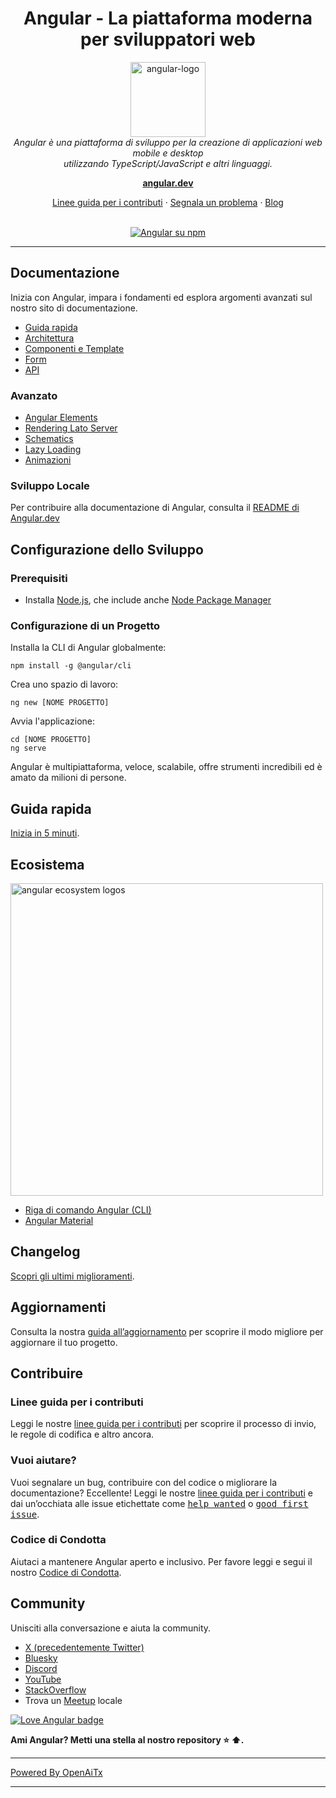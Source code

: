<h1 align="center">Angular - La piattaforma moderna per sviluppatori web</h1>

<p align="center">
  <img src="adev/src/assets/images/press-kit/angular_icon_gradient.gif" alt="angular-logo" width="120px" height="120px"/>
  <br>
  <em>Angular è una piattaforma di sviluppo per la creazione di applicazioni web mobile e desktop
    <br> utilizzando TypeScript/JavaScript e altri linguaggi.</em>
  <br>
</p>

<p align="center">
  <a href="https://angular.dev/"><strong>angular.dev</strong></a>
  <br>
</p>

<p align="center">
  <a href="CONTRIBUTING.md">Linee guida per i contributi</a>
  ·
  <a href="https://github.com/angular/angular/issues">Segnala un problema</a>
  ·
  <a href="https://blog.angular.dev/">Blog</a>
  <br>
  <br>
</p>

<p align="center">
  <a href="https://www.npmjs.com/@angular/core">
    <img src="https://img.shields.io/npm/v/@angular/core.svg?logo=npm&logoColor=fff&label=NPM+package&color=limegreen" alt="Angular su npm" />
  </a>
</p>

<hr>

## Documentazione

Inizia con Angular, impara i fondamenti ed esplora argomenti avanzati sul nostro sito di documentazione.

- [Guida rapida][quickstart]
- [Architettura][architecture]
- [Componenti e Template][componentstemplates]
- [Form][forms]
- [API][api]

### Avanzato

- [Angular Elements][angularelements]
- [Rendering Lato Server][ssr]
- [Schematics][schematics]
- [Lazy Loading][lazyloading]
- [Animazioni][animations]

### Sviluppo Locale

Per contribuire alla documentazione di Angular, consulta il [README di Angular.dev](adev/README.md)

## Configurazione dello Sviluppo

### Prerequisiti

- Installa [Node.js], che include anche [Node Package Manager][npm]

### Configurazione di un Progetto

Installa la CLI di Angular globalmente:

```
npm install -g @angular/cli
```

Crea uno spazio di lavoro:

```
ng new [NOME PROGETTO]
```

Avvia l'applicazione:

```
cd [NOME PROGETTO]
ng serve
```

Angular è multipiattaforma, veloce, scalabile, offre strumenti incredibili ed è amato da milioni di persone.

## Guida rapida

[Inizia in 5 minuti][quickstart].

## Ecosistema

<p>
  <img src="/contributing-docs/images/angular-ecosystem-logos.png" alt="angular ecosystem logos" width="500px" height="auto">
</p>

- [Riga di comando Angular (CLI)][cli]
- [Angular Material][angularmaterial]

## Changelog

[Scopri gli ultimi miglioramenti][changelog].

## Aggiornamenti

Consulta la nostra [guida all’aggiornamento](https://angular.dev/update-guide/) per scoprire il modo migliore per aggiornare il tuo progetto.

## Contribuire

### Linee guida per i contributi

Leggi le nostre [linee guida per i contributi][contributing] per scoprire il processo di invio, le regole di codifica e altro ancora.

### Vuoi aiutare?

Vuoi segnalare un bug, contribuire con del codice o migliorare la documentazione? Eccellente! Leggi le nostre [linee guida per i contributi][contributing] e dai un’occhiata alle issue etichettate come <kbd>[help wanted](https://github.com/angular/angular/labels/help%20wanted)</kbd> o <kbd>[good first issue](https://github.com/angular/angular/labels/good%20first%20issue)</kbd>.

### Codice di Condotta

Aiutaci a mantenere Angular aperto e inclusivo. Per favore leggi e segui il nostro [Codice di Condotta][codeofconduct].

## Community

Unisciti alla conversazione e aiuta la community.

- [X (precedentemente Twitter)][X (formerly Twitter)]
- [Bluesky][bluesky]
- [Discord][discord]
- [YouTube][youtube]
- [StackOverflow][stackoverflow]
- Trova un [Meetup][meetup] locale

[![Love Angular badge](https://img.shields.io/badge/angular-love-blue?logo=angular&angular=love)](https://www.github.com/angular/angular)

**Ami Angular? Metti una stella al nostro repository :star: :arrow_up:.**

[contributing]: CONTRIBUTING.md
[quickstart]: https://angular.dev/tutorials/learn-angular
[changelog]: CHANGELOG.md
[ng]: https://angular.dev
[documentation]: https://angular.dev/overview
[angularmaterial]: https://material.angular.dev/
[cli]: https://angular.dev/tools/cli
[architecture]: https://angular.dev/essentials
[componentstemplates]: https://angular.dev/tutorials/learn-angular/1-components-in-angular
[forms]: https://angular.dev/tutorials/learn-angular/15-forms
[api]: https://angular.dev/api
[angularelements]: https://angular.dev/guide/elements
[ssr]: https://angular.dev/guide/ssr
[schematics]: https://angular.dev/tools/cli/schematics
[lazyloading]: https://angular.dev/guide/ngmodules/lazy-loading
[node.js]: https://nodejs.org/
[npm]: https://www.npmjs.com/get-npm
[codeofconduct]: CODE_OF_CONDUCT.md
[X (formerly Twitter)]: https://www.twitter.com/angular
[bluesky]: https://bsky.app/profile/angular.dev
[discord]: https://discord.gg/angular
[stackoverflow]: https://stackoverflow.com/questions/tagged/angular
[youtube]: https://youtube.com/angular
[meetup]: https://www.meetup.com/find/?keywords=angular
[animations]: https://angular.dev/guide/animations

---

[Powered By OpenAiTx](https://github.com/OpenAiTx/OpenAiTx)

---